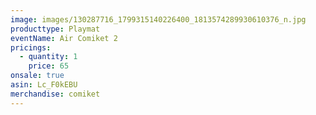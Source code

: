```yaml
---
image: images/130287716_1799315140226400_1813574289930610376_n.jpg
producttype: Playmat
eventName: Air Comiket 2
pricings:
  - quantity: 1
    price: 65
onsale: true
asin: Lc_F0kEBU
merchandise: comiket
---
```

